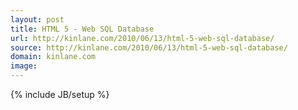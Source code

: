 ```yaml
---
layout: post
title: HTML 5 - Web SQL Database
url: http://kinlane.com/2010/06/13/html-5-web-sql-database/
source: http://kinlane.com/2010/06/13/html-5-web-sql-database/
domain: kinlane.com
image: 
---
```

{% include JB/setup %}